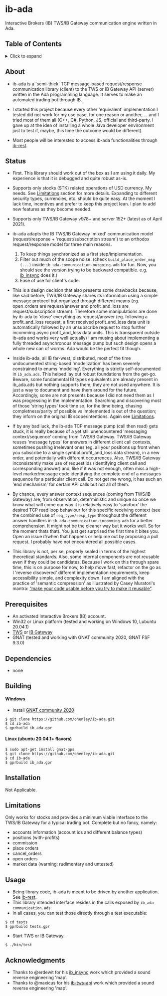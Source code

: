 # ib-ada
Interactive Brokers (IB) TWS/IB Gateway communication engine written in Ada.

## Table of Contents
<details>
<summary>Click to expand</summary>

1. [About](#About)
2. [Status](#Status)
3. [Prerequisites](#Prerequisites)  
4. [Dependencies](#Dependencies)
5. [Building](#Building)
   1. [Windows](#Windows)
   2. [Other OSes](#Other-OSes)
6. [Installation](#Installation)
7. [Limitations](#Limitations)
8. [Usage](#Usage)
9. [Acknowledgments](#Acknowledgments)

</details>

## About
- ib-ada is a 'semi-thick' TCP message-based request/response communication library (client) to the TWS or IB Gateway API (server) written in the Ada programming language. It serves to make an automated trading bot through IB.

- I started this project because every other 'equivalent' implementation I tested did not work for my use case, for one reason or another, ... and I tried most of them all (C++, C#, Python, JS, official and third-party. I gave up at the idea of installing a whole Java developer environment just to test if, maybe, this time the outcome would be different).

- Most people will be interested to access ib-ada functionalities through [ib-rest](https://github.com/ohenley/ib-rest).

## Status
- First. This library should work out of the box as I am using it daily. My experience is that it is debugged and quite robust as-is. 

- Supports only stocks (STK) related operations of USD currency. My needs. See [Limitations](#Limitations) section for more details. Expanding to different security types, currencies, etc. should be quite easy. At the moment I lack time, incentives and prefer to keep this project lean. I plan to add new features as they become needed.

- Supports only TWS/IB Gateway v978+ and server 152+ (latest as of April 2021).

- ib-ada adapts the IB TWS/IB Gateway 'mixed' communication model (request/response + 'request/subscription stream') to an orthodox request/response model for three main reasons. 
   1. To keep things synchronized as a first step/implementation.
   2. Filter out much of the scope noise. (check `build_place_order_msg (...)` inside `ib_ada-communication-outgoing.adb` for fun. Now, you should see the version trying to be backward compatible. e.g. [ib_insync](https://github.com/erdewit/ib_insync) does it.)
   3. Ease of use for client's code.
   
- This is a design decision that also presents some drawbacks because, like said before, TWS/IB Gateway shares its information using a simple message protocol but organized through different means (eg. open_orders are request/answer and profit_and_loss are request/subscription stream). Therefore some manipulations are done by ib-ada to 'close' everything as request/answer (eg. following a profit_and_loss request, a first received profit_and_loss data unit is automatically followed by an unsubscribe request to stop further incomming async profit_and_loss data units. This is transparent outside ib-ada and works very well actually) I am musing about implementing a fully threaded asynchronous message pump but such design opens a whole new can of worms. Ada would be the perfect fit though.

- Inside ib-ada, all IB far-west, distributed, most of the time undocumented string-based 'modelization' has been severely constrained to enums 'modeling'. Everything is strictly self-documented in `ib_ada.ads`. This helped lay out robust foundations from the get-go. Beware, some fundamental IB types equivalents are already present in ib_ada.ads but nothing supports them; they are not used anywhere. It is just a way to document and have them around for the future. Accordingly, some are not presents because I did not need them as I was progressing in the implementation. Searching and discovering most of those 'string types' took time so, for the time being, chasing completness/parity of possible vs implemented is out of the question; they inform on the original IB scope/intentions. Again see [Limitations](#Limitations).

- If by any bad luck, the ib-ada TCP message pump (call then read) gets stuck, it is really because of a yet still unencountered 'messaging context/sequence' coming from TWS/IB Gateway. TWS/IB Gateway reuses 'message types' for answers in different client call contexts, sometimes pushing irrelevant ones (eg. all your positions up front when you subscribe to a single symbol profit_and_loss data stream), in a new order, and potentially with different occurrences. Also, TWS/IB Gateway inconsistently make use of request ids (identifying client call and corresponding answer) and, like if it was not enough, often miss a high-level marker/message code identifying the complete end of a messages sequence for a particular client call. Do not get me wrong, it has such an 'end mechanism' for certain API calls but not all of them.    

- By chance, every answer context sequences (coming from TWS/IB Gateway) are, from observation, deterministic and unique so once we know what will come our way it is relatively easy to 'sandbox' the desired TCP read loop behaviour for this specific receiving context (see the combined use of `req_type/resp_type` throughout the different answer handlers in `ib_ada-communication-incomming.adb` for a better comprehension. It might not be the cleaner way but it works well. So for the moment thats that). You just get surprised the first time it bites you. Open an issue if/when that happens or help me out by proposing a pull request. I probably have not encountered all possible cases.

- This library is not, per se, properly sealed in terms of the highest theoretical standards. Also, some internal components are not reusable even if they could be candidates. Because I work on this through spare time, this is on purpose for now, to help move fast, refactor on the go as I 'reverse discovered' different implementation requirements, keep accessibility simple, and complexity down. I am aligned with the practice of 'semantic compression' as illustrated by Casey Muratori's mantra: [“make your code usable before you try to make it reusable”](https://caseymuratori.com/blog_0015).

## Prerequisites
- An activated Interactive Brokers (IB) account.
- Win32 or Linux platform (tested and working on Windows 10, Lubuntu 20.04.1)
- [TWS](https://www.interactivebrokers.ca/en/index.php?f=16040) or [IB Gateway](https://www.interactivebrokers.ca/en/index.php?f=16457)
- GNAT (tested and working with GNAT community 2020, GNAT FSF 9.3.0)

## Dependencies
- none

## Building
#### Windows
- Install [GNAT community 2020](https://community.download.adacore.com/v1/966801764ae160828c97d2c33000e9feb08d4cce?filename=gnat-2020-20200429-x86_64-windows-bin.exe)
```
$ git clone https://github.com/ohenley/ib-ada.git    
$ cd ib-ada
$ gprbuild ib_ada.gpr
```
   
#### Linux (ubuntu 20.04.1+ flavors)
```
$ sudo apt-get install gnat-gps
$ git clone https://github.com/ohenley/ib-ada.git
$ cd ib-ada
$ gprbuild ib_ada.gpr
```

## Installation
Not Applicable.

## Limitations
Only works for stocks and provides a minimum viable interface to the TWS/IB Gateway for a typical trading bot. Complete but no fancy, namely:

- accounts information (account ids and different balance types)
- positions (with-profits)
- commission
- place orders
- cancel_orders
- open orders
- market data (warning: rudimentary and untested)

## Usage
- Being library code, ib-ada is meant to be driven by another application. See [ib-rest](https://github.com/ohenley/ib-rest).
- This library intended interface resides in the calls exposed by `ib_ada-communication.ads`. 
- In all cases, you can test those directly through a test executable:
```
$ cd tests
$ gprbuild tests.gpr
```
- Start TWS or IB Gateway.
```
$ ./bin/test
```

## Acknowledgments
- Thanks to @erdewit for his [ib_insync](https://github.com/erdewit/ib_insync) work which provided a sound reverse engineering 'map'.
- Thanks to @maxicus for his [ib-tws-api](https://github.com/maxicus/ib-tws-api) work which provided a sound reverse engineering 'map'.

